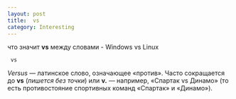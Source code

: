 ```yaml
---
layout: post
title:  vs
category: Interesting
---
```


что значит **vs** между словами - Windows vs Linux

     vs
  
*Versus* — латинское слово, означающее «против».
Часто сокращается до **vs** (*пишется без точки*) или **v.** — например, «Спартак vs Динамо» (то есть противостояние спортивных команд «Спартак» и «Динамо»).